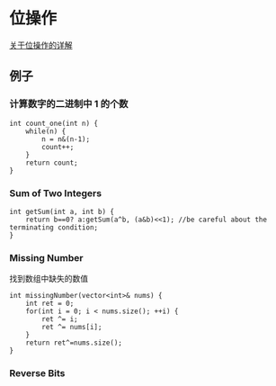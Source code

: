 # 位操作

[关于位操作的详解](https://leetcode.com/problems/sum-of-two-integers/discuss/84278/A-summary%3A-how-to-use-bit-manipulation-to-solve-problems-easily-and-efficiently)

## 例子

### 计算数字的二进制中 1 的个数


```
int count_one(int n) {
    while(n) {
        n = n&(n-1);
        count++;
    }
    return count;
}
```

### Sum of Two Integers

```
int getSum(int a, int b) {
    return b==0? a:getSum(a^b, (a&b)<<1); //be careful about the terminating condition;
}
```

### Missing Number
找到数组中缺失的数值


```
int missingNumber(vector<int>& nums) {
    int ret = 0;
    for(int i = 0; i < nums.size(); ++i) {
        ret ^= i;
        ret ^= nums[i];
    }
    return ret^=nums.size();
}
```

### Reverse Bits


